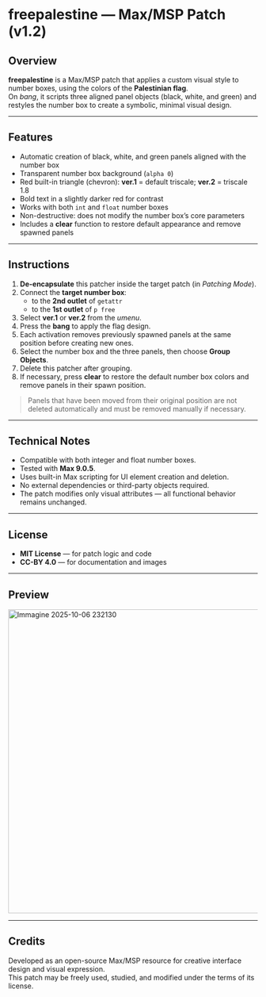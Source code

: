 # freepalestine — Max/MSP Patch (v1.2)

## Overview

**freepalestine** is a Max/MSP patch that applies a custom visual style to number boxes, using the colors of the **Palestinian flag**.  
On *bang*, it scripts three aligned panel objects (black, white, and green) and restyles the number box to create a symbolic, minimal visual design.

---

## Features

- Automatic creation of black, white, and green panels aligned with the number box
- Transparent number box background (`alpha 0`)  
- Red built-in triangle (chevron): **ver.1** = default triscale; **ver.2** = triscale 1.8 
- Bold text in a slightly darker red for contrast  
- Works with both `int` and `float` number boxes  
- Non-destructive: does not modify the number box’s core parameters  
- Includes a **clear** function to restore default appearance and remove spawned panels  

---

## Instructions

1. **De-encapsulate** this patcher inside the target patch (in *Patching Mode*).  
2. Connect the **target number box**:
   - to the **2nd outlet** of `getattr`
   - to the **1st outlet** of `p free`
3. Select **ver.1** or **ver.2** from the *umenu*.  
4. Press the **bang** to apply the flag design.  
5. Each activation removes previously spawned panels at the same position before creating new ones.  
6. Select the number box and the three panels, then choose **Group Objects**.  
7. Delete this patcher after grouping.  
8. If necessary, press **clear** to restore the default number box colors and remove panels in their spawn position.

> Panels that have been moved from their original position are not deleted automatically and must be removed manually if necessary.

---

## Technical Notes

- Compatible with both integer and float number boxes.  
- Tested with **Max 9.0.5**.  
- Uses built-in Max scripting for UI element creation and deletion.  
- No external dependencies or third-party objects required.  
- The patch modifies only visual attributes — all functional behavior remains unchanged.

---

## License

- **MIT License** — for patch logic and code  
- **CC-BY 4.0** — for documentation and images

---

## Preview
<img width="1496" height="613" alt="Immagine 2025-10-06 232130" src="https://github.com/user-attachments/assets/73683cdd-4fb3-4662-9b5f-0280c76309f4" />

---

## Credits

Developed as an open-source Max/MSP resource for creative interface design and visual expression.  
This patch may be freely used, studied, and modified under the terms of its license.




